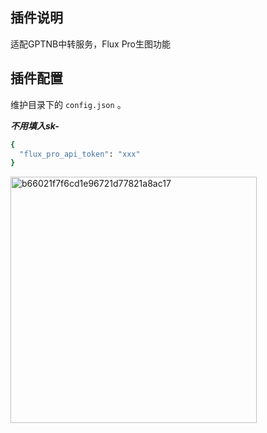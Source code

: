 ## 插件说明
适配GPTNB中转服务，Flux Pro生图功能

## 插件配置
维护目录下的 `config.json` 。

***不用填入sk-***
```bash
{
  "flux_pro_api_token": "xxx"
}
```

<img width="394" alt="b66021f7f6cd1e96721d77821a8ac17" src="https://github.com/user-attachments/assets/37cbfbcf-b996-43f2-8019-78669df4425e">

